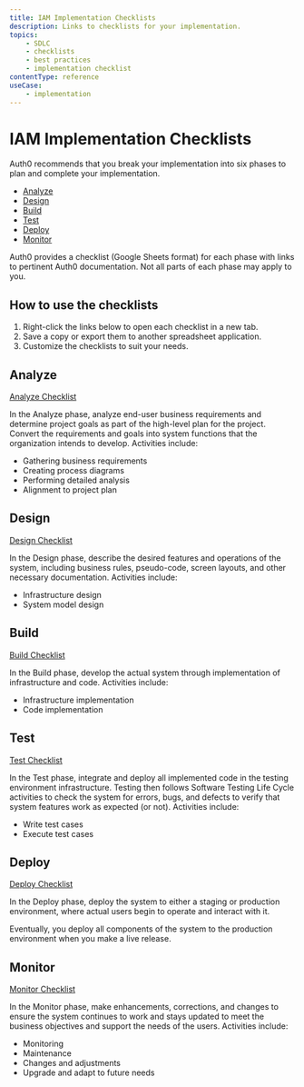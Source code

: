```yaml
---
title: IAM Implementation Checklists
description: Links to checklists for your implementation. 
topics:
    - SDLC
    - checklists
    - best practices
    - implementation checklist
contentType: reference
useCase:
    - implementation
---
```

# IAM Implementation Checklists

Auth0 recommends that you break your implementation into six phases to plan and complete your implementation. 

* [Analyze](#analyze)
* [Design](#design)
* [Build](#build)
* [Test](#test)
* [Deploy](#deploy) 
* [Monitor](#monitor)

Auth0 provides a checklist (Google Sheets format) for each phase with links to pertinent Auth0 documentation. Not all parts of each phase may apply to you.

## How to use the checklists

1. Right-click the links below to open each checklist in a new tab.
2. Save a copy or export them to another spreadsheet application.
3. Customize the checklists to suit your needs.

## Analyze

[Analyze Checklist](https://docs.google.com/spreadsheets/d/1hTtRvvO6Szlvcr4XnsgzzmJj7FmmucAZAmFF275hB20/edit?usp=sharing)

In the Analyze phase, analyze end-user business requirements and determine project goals as part of the high-level plan for the project. Convert the requirements and goals into system functions that the organization intends to develop. Activities include:

* Gathering business requirements
* Creating process diagrams
* Performing detailed analysis
* Alignment to project plan

## Design

[Design Checklist](https://docs.google.com/spreadsheets/d/1L0PLqcghVvCSdW_OmLoKlU0uDJtb5mw6uIufMrKW7ro/edit?usp=sharing) 

In the Design phase, describe the desired features and operations of the system, including business rules, pseudo-code, screen layouts, and other necessary documentation. Activities include:

* Infrastructure design
* System model design

## Build

[Build Checklist](https://docs.google.com/spreadsheets/d/1Wd5HwONEi2Max7zcORJpwn8yQO_mbu62FDc-Sk8oWS8/edit?usp=sharing)

In the Build phase, develop the actual system through implementation of infrastructure and code. Activities include:

* Infrastructure implementation
* Code implementation

## Test

[Test Checklist](https://docs.google.com/spreadsheets/d/19tQOQ_heBVpHXx-YKZZY20u6y8mU8IwRHEF32znZ_-w/edit?usp=sharing)

In the Test phase, integrate and deploy all implemented code in the testing environment infrastructure. Testing then follows Software Testing Life Cycle activities to check the system for errors, bugs, and defects to verify that system features work as expected (or not). Activities include:

* Write test cases
* Execute test cases

## Deploy

[Deploy Checklist](https://docs.google.com/spreadsheets/d/1MRBz4CiT6RTL7Mf7eWmpjSZEQS3rwjNryyPGmvjn-fc/edit?usp=sharing) 

In the Deploy phase, deploy the system to either a staging or production environment, where actual users begin to operate and interact with it. 

Eventually, you deploy all components of the system to the production environment when you make a live release.

## Monitor

[Monitor Checklist](https://docs.google.com/spreadsheets/d/1zHs29OoeiludHxY5cV06oGVAIW91jMjUflJgzJVaRKo/edit?usp=sharing)

In the Monitor phase, make enhancements, corrections, and changes to ensure the system continues to work and stays updated to meet the business objectives and support the needs of the users. Activities include: 

* Monitoring
* Maintenance
* Changes and adjustments
* Upgrade and adapt to future needs 

